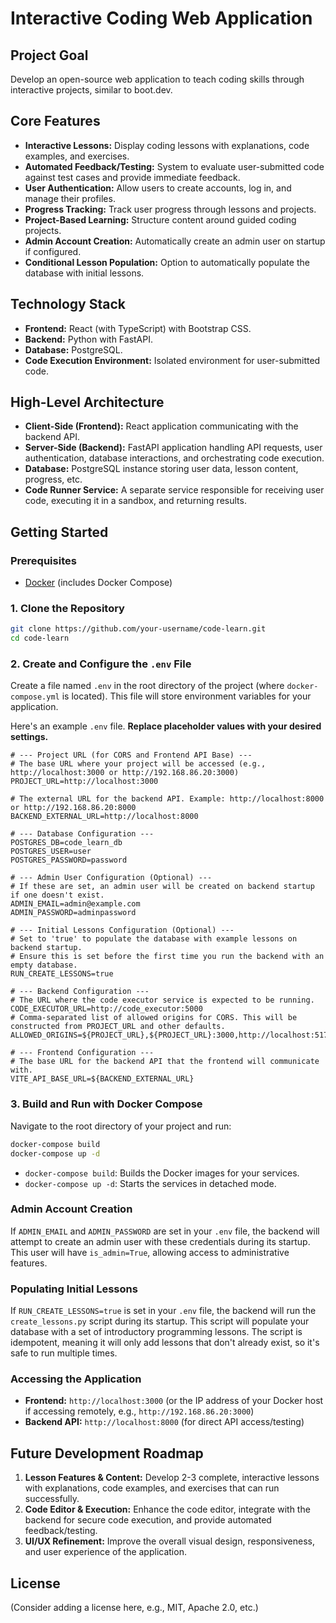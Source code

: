 # Interactive Coding Web Application

## Project Goal
Develop an open-source web application to teach coding skills through interactive projects, similar to boot.dev.

## Core Features
*   **Interactive Lessons:** Display coding lessons with explanations, code examples, and exercises.
*   **Automated Feedback/Testing:** System to evaluate user-submitted code against test cases and provide immediate feedback.
*   **User Authentication:** Allow users to create accounts, log in, and manage their profiles.
*   **Progress Tracking:** Track user progress through lessons and projects.
*   **Project-Based Learning:** Structure content around guided coding projects.
*   **Admin Account Creation:** Automatically create an admin user on startup if configured.
*   **Conditional Lesson Population:** Option to automatically populate the database with initial lessons.

## Technology Stack
*   **Frontend:** React (with TypeScript) with Bootstrap CSS.
*   **Backend:** Python with FastAPI.
*   **Database:** PostgreSQL.
*   **Code Execution Environment:** Isolated environment for user-submitted code.

## High-Level Architecture
*   **Client-Side (Frontend):** React application communicating with the backend API.
*   **Server-Side (Backend):** FastAPI application handling API requests, user authentication, database interactions, and orchestrating code execution.
*   **Database:** PostgreSQL instance storing user data, lesson content, progress, etc.
*   **Code Runner Service:** A separate service responsible for receiving user code, executing it in a sandbox, and returning results.

## Getting Started

### Prerequisites
*   [Docker](https://www.docker.com/get-started) (includes Docker Compose)

### 1. Clone the Repository
```bash
git clone https://github.com/your-username/code-learn.git
cd code-learn
```

### 2. Create and Configure the `.env` File
Create a file named `.env` in the root directory of the project (where `docker-compose.yml` is located). This file will store environment variables for your application.

Here's an example `.env` file. **Replace placeholder values with your desired settings.**

```env
# --- Project URL (for CORS and Frontend API Base) ---
# The base URL where your project will be accessed (e.g., http://localhost:3000 or http://192.168.86.20:3000)
PROJECT_URL=http://localhost:3000

# The external URL for the backend API. Example: http://localhost:8000 or http://192.168.86.20:8000
BACKEND_EXTERNAL_URL=http://localhost:8000

# --- Database Configuration ---
POSTGRES_DB=code_learn_db
POSTGRES_USER=user
POSTGRES_PASSWORD=password

# --- Admin User Configuration (Optional) ---
# If these are set, an admin user will be created on backend startup if one doesn't exist.
ADMIN_EMAIL=admin@example.com
ADMIN_PASSWORD=adminpassword

# --- Initial Lessons Configuration (Optional) ---
# Set to 'true' to populate the database with example lessons on backend startup.
# Ensure this is set before the first time you run the backend with an empty database.
RUN_CREATE_LESSONS=true

# --- Backend Configuration ---
# The URL where the code executor service is expected to be running.
CODE_EXECUTOR_URL=http://code_executor:5000
# Comma-separated list of allowed origins for CORS. This will be constructed from PROJECT_URL and other defaults.
ALLOWED_ORIGINS=${PROJECT_URL},${PROJECT_URL}:3000,http://localhost:5173,http://127.0.0.1:5173

# --- Frontend Configuration ---
# The base URL for the backend API that the frontend will communicate with.
VITE_API_BASE_URL=${BACKEND_EXTERNAL_URL}
```

### 3. Build and Run with Docker Compose
Navigate to the root directory of your project and run:

```bash
docker-compose build
docker-compose up -d
```

*   `docker-compose build`: Builds the Docker images for your services.
*   `docker-compose up -d`: Starts the services in detached mode.

### Admin Account Creation
If `ADMIN_EMAIL` and `ADMIN_PASSWORD` are set in your `.env` file, the backend will attempt to create an admin user with these credentials during its startup. This user will have `is_admin=True`, allowing access to administrative features.

### Populating Initial Lessons
If `RUN_CREATE_LESSONS=true` is set in your `.env` file, the backend will run the `create_lessons.py` script during its startup. This script will populate your database with a set of introductory programming lessons. The script is idempotent, meaning it will only add lessons that don't already exist, so it's safe to run multiple times.

### Accessing the Application
*   **Frontend:** `http://localhost:3000` (or the IP address of your Docker host if accessing remotely, e.g., `http://192.168.86.20:3000`)
*   **Backend API:** `http://localhost:8000` (for direct API access/testing)

## Future Development Roadmap
1.  **Lesson Features & Content:** Develop 2-3 complete, interactive lessons with explanations, code examples, and exercises that can run successfully.
2.  **Code Editor & Execution:** Enhance the code editor, integrate with the backend for secure code execution, and provide automated feedback/testing.
3.  **UI/UX Refinement:** Improve the overall visual design, responsiveness, and user experience of the application.

## License
(Consider adding a license here, e.g., MIT, Apache 2.0, etc.)
